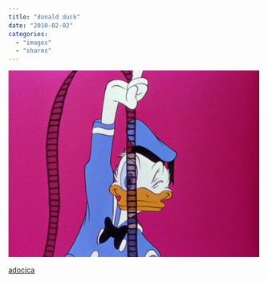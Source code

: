 ```yaml
---
title: "donald duck"
date: "2010-02-02"
categories: 
  - "images"
  - "shares"
---
```


![](images/tumblr_kwa9kzsyvQ1qap52wo1_500.jpg)

[adocica](http://adocica.tumblr.com/post/336143104/sinematik-jeliza-rose)
